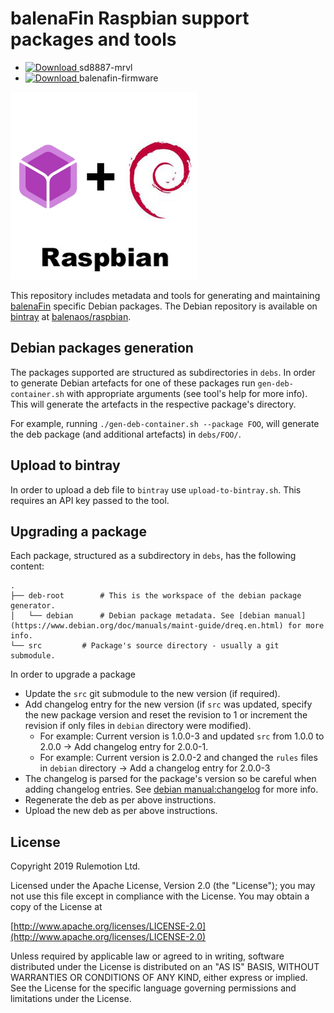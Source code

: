 # balenaFin Raspbian support packages and tools

* [ ![Download](https://api.bintray.com/packages/balenaos/raspbian/sd8887-mrvl/images/download.svg) ](https://bintray.com/balenaos/raspbian/sd8887-mrvl/_latestVersion) sd8887-mrvl 
* [ ![Download](https://api.bintray.com/packages/balenaos/raspbian/balenafin-firmware/images/download.svg) ](https://bintray.com/balenaos/raspbian/balenafin-firmware/_latestVersion) balenafin-firmware 

![balenaFin](https://raw.githubusercontent.com/balena-os/balenafin-raspbian/master/balenafin-raspbian.png "balenaFin")

This repository includes metadata and tools for generating and maintaining [balenaFin](https://balenafin.io) specific Debian packages.
The Debian repository is available on [bintray](https://bintray.com) at [balenaos/raspbian](https://bintray.com/balenaos/raspbian).

## Debian packages generation

The packages supported are structured as subdirectories in `debs`. In order to generate Debian artefacts for one of these packages run `gen-deb-container.sh` with appropriate arguments (see tool's help for more info). This will generate the artefacts in the respective package's directory.

For example, running `./gen-deb-container.sh --package FOO`, will generate the deb package (and additional artefacts) in `debs/FOO/`.

## Upload to bintray

In order to upload a deb file to `bintray` use `upload-to-bintray.sh`. This requires an API key passed to the tool.

## Upgrading a package

Each package, structured as a subdirectory in `debs`, has the following content:

    .
    ├── deb-root		# This is the workspace of the debian package generator.
    │   └── debian		# Debian package metadata. See [debian manual](https://www.debian.org/doc/manuals/maint-guide/dreq.en.html) for more info.
    └── src			# Package's source directory - usually a git submodule.

In order to upgrade a package

* Update the `src` git submodule to the new version (if required).
* Add changelog entry for the new version (if `src` was updated, specify the new package version and reset the revision to 1 or increment the revision if only files in `debian` directory were modified).
  * For example: Current version is 1.0.0-3 and updated `src` from 1.0.0 to 2.0.0 -> Add changelog entry for 2.0.0-1.
  * For example: Current version is 2.0.0-2 and changed the `rules` files in `debian` directory -> Add a changelog entry for 2.0.0-3
* The changelog is parsed for the package's version so be careful when adding changelog entries. See [debian manual:changelog](https://www.debian.org/doc/manuals/maint-guide/dreq.en.html#changelog) for more info.
* Regenerate the deb as per above instructions.
* Upload the new deb as per above instructions.

## License

Copyright 2019 Rulemotion Ltd.

Licensed under the Apache License, Version 2.0 (the "License");
you may not use this file except in compliance with the License.
You may obtain a copy of the License at

[http://www.apache.org/licenses/LICENSE-2.0](http://www.apache.org/licenses/LICENSE-2.0)

Unless required by applicable law or agreed to in writing, software
distributed under the License is distributed on an "AS IS" BASIS,
WITHOUT WARRANTIES OR CONDITIONS OF ANY KIND, either express or implied.
See the License for the specific language governing permissions and
limitations under the License.
